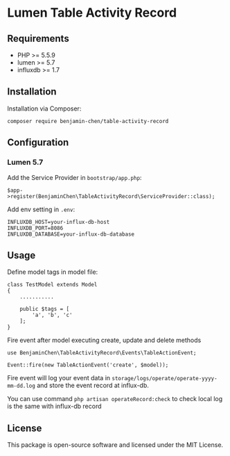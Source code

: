 # Lumen Table Activity Record

## Requirements

- PHP >= 5.5.9
- lumen >= 5.7
- influxdb >= 1.7

## Installation

Installation via Composer:
```
composer require benjamin-chen/table-activity-record
```

## Configuration

### Lumen 5.7

Add the Service Provider in ```bootstrap/app.php```:
```
$app->register(BenjaminChen\TableActivityRecord\ServiceProvider::class);
```

Add env setting in ```.env```:
```
INFLUXDB_HOST=your-influx-db-host
INFLUXDB_PORT=8086
INFLUXDB_DATABASE=your-influx-db-database
```

## Usage

Define model tags in model file:
```
class TestModel extends Model
{
    ...........

    public $tags = [
        'a', 'b', 'c'
    ];
}
```

Fire event after model executing create, update and delete methods
```
use BenjaminChen\TableActivityRecord\Events\TableActionEvent;

Event::fire(new TableActionEvent('create', $model));
```

Fire event will log your event data in ```storage/logs/operate/operate-yyyy-mm-dd.log``` and store the event record at influx-db.

You can use command ```php artisan operateRecord:check``` to check local log is the same with influx-db record

## License

This package is open-source software and licensed under the MIT License.